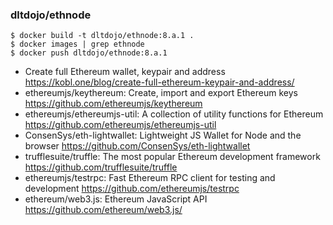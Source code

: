 ### dltdojo/ethnode

```
$ docker build -t dltdojo/ethnode:8.a.1 .
$ docker images | grep ethnode
$ docker push dltdojo/ethnode:8.a.1
```

* Create full Ethereum wallet, keypair and address https://kobl.one/blog/create-full-ethereum-keypair-and-address/
* ethereumjs/keythereum: Create, import and export Ethereum keys https://github.com/ethereumjs/keythereum
* ethereumjs/ethereumjs-util: A collection of utility functions for Ethereum https://github.com/ethereumjs/ethereumjs-util
* ConsenSys/eth-lightwallet: Lightweight JS Wallet for Node and the browser  https://github.com/ConsenSys/eth-lightwallet
* trufflesuite/truffle: The most popular Ethereum development framework https://github.com/trufflesuite/truffle
* ethereumjs/testrpc: Fast Ethereum RPC client for testing and development https://github.com/ethereumjs/testrpc
* ethereum/web3.js: Ethereum JavaScript API https://github.com/ethereum/web3.js/